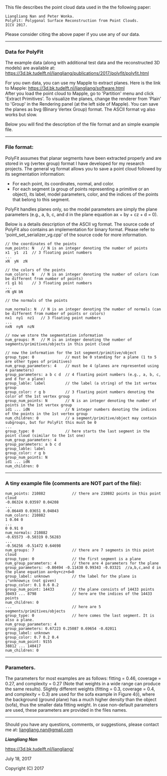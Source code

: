 This file describes the point cloud data used in the the following paper:
```
Liangliang Nan and Peter Wonka. 
PolyFit: Polygonal Surface Reconstruction from Point Clouds. 
ICCV 2017.
```
Please consider citing the above paper if you use any of our data. 

---

### Data for PolyFit

The example data (along with additional test data and the reconstructed 3D models) are available at:
https://3d.bk.tudelft.nl/liangliang/publications/2017/polyfit/polyfit.html

For you own data, you can use my Mapple to extract planes. Here is the link to Mapple: 
https://3d.bk.tudelft.nl/liangliang/software.html    
After you load the point cloud to Mapple, go to 'Partition' menu and click 'Extract Primitives'. To visualize the planes, 
change the renderer from 'Plain' to 'Group' in the Rendering panel (at the left side of Mapple). You can save the planes 
as bvg (Binary Vertex Group) format. The ASCII format vg also works but slow. 

Below you will find the description of the file format and an simple example file.
 
---

### File format:

PolyFit assumes that planar segments have been extracted properly and are stored in vg (vertex group) format I have developed 
for my research projects. The general vg format allows you to save a point cloud followed by its segmentation information:
- For each point, its coordinates, normal, and color. 
- For each segment (a group of points representing a primitive or an object), its label, model parameters, color, and the 
    indices of the points that belong to this segment.

PolyFit handles planes only, so the model parameters are simply the plane parameters (e.g., a, b, c, and d in the plane 
equation ax + by + cz + d = 0).

Below is a details description of the ASCII vg format. The source code of PolyFit also contains an implementation for binary 
format. Please refer to 'point_set_serializer_vg.cpp' of the source code for more information.

```
// the coordinates of the points 
num_points: N   // N is an integer denoting the number of points
x1  y1  z1	// 3 floating point numbers
...
xN  yN  zN

// the colors of the points 
num_colors: N   // N is an integer denoting the number of colors (can be different from number of points)
r1 g1 b1	// 3 floating point numbers
...
rN gN bN

// the normals of the points 

num_normals: N  // N is an integer denoting the number of normals (can be different from number of points or colors)
nx1  ny1  nz1	// 3 floating point numbers
...
nxN  nyN  nzN

// now we store the segmentation information
num_groups: M   // M is an integer denoting the number of segments/primitives/objects in this point cloud

// now the information for the 1st segment/primitive/object
group_type: 0              // must be 0 standing for a plane (1 to 5 are other types of primitives)
num_group_parameters: 4    // must be 4 (planes are represented using 4 parameters) 
group_parameters: a b c d  // 4 floating point numbers (e.g., a, b, c, and d for a plane)
group_lable: label         // the label (a string) of the 1st vertex group
group_color: r g b         // 3 floating point numbers denoting the color of the 1st vertex group
group_num_points: N        // N is an integer denoting the number of points in the 1st vertex group
id1 ... idN                // N integer numbers denoting the indices of the points in the 1st vertex group
num_children: 0            // a segment/primitive/object may contain subgroups, but for PolyFit this must be 0
...
group_type: 0              // here starts the last segment in the point cloud (similar to the 1st one)
num_group_parameters: 4    
group_parameters: a b c d
group_lable: label
group_color: r g b
group_num_points: N
id1 ... idN
num_children: 0
```

---

### A tiny example file (comments are NOT part of the file):
```
num_points: 210882            // there are 210882 points in this point cloud
-0.06324 0.03597 0.04208 
...
-0.06449 0.03651 0.04043 
num_colors: 210882
1 0.04 0 
...
0 0.91 0
num_normals: 210882
-0.65573 -0.50319 0.56283
...
-0.56256 -0.51472 0.64698 
num_groups: 7                 // there are 7 segments in this point cloud
group_type: 0                 // the first segment is a plane
num_group_parameters: 4       // there are 4 parameters for the plane
group_parameters: -0.00494 -0.11430 0.99343 -0.03321  //a,b,c,and d in the plane equation ax+by+cz+d=0
group_label: unknown          // the label for the plane is ¡°unknown¡± (not given)
group_color: 0.1 0.6 0.2
group_num_point: 14433        // the plane consists of 14433 points
30493 ... 8798                // here are the indices of the 14433 points
num_children: 0
...                           // here are 5 segments/primitives/objects
group_type: 0                 // here comes the last segment. It is also a plane.
num_group_parameters: 4
group_parameters: 0.67223 0.25087 0.69654 -0.02011 
group_label: unknown
group_color: 0.7 0.2 0.4
group_num_point: 9155
38812 ... 140417 
num_children: 0
```

---

### Parameters. 

The parameters for most examples are as follows: fitting = 0.46, coverage = 0.27, and complexity = 0.27 (Note that weights in a 
wide range can produce the same results). Slightly different weights (fitting = 0.3, coverage = 0.4, and complexity = 0.3) are 
used for the sofa example in Figure 4(i), where the background (ground plane) has a much higher density than the object (sofa), 
thus the smaller data fitting weight. In case non-default parameters are used, these parameters are provided in the files names.

---

Should you have any questions, comments, or suggestions, please contact me at: 
liangliang.nan@gmail.com

**_Liangliang Nan_**

https://3d.bk.tudelft.nl/liangliang/

July 18, 2017

Copyright (C) 2017 
